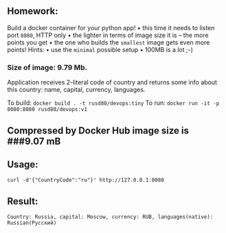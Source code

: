 ## Homework:

Build a docker container for your python app!
• this time it needs to listen port `8080`, HTTP only
• the lighter in terms of image size it is – the more points you get
• the one who builds the `smallest` image gets even more points!
Hints:
• use the `minimal` possible setup
• 100MB is a lot ;-)

### Size of image: 9.79 Mb.

Application receives 2-literal code of country and returns some info about this country: name, capital, currency, languages.

То build: `docker build . -t rusd80/devops:tiny`
To run: `docker run -it -p 8080:8080 rusd80/devops:v1`

## Compressed by Docker Hub image size is ###9.07 mB

## Usage:
```
curl -d'{"CountryCode":"ru"}' http://127.0.0.1:8080
```
## Result:
```
Country: Russia, capital: Moscow, currency: RUB, languages(native): Russian(Русский)
```